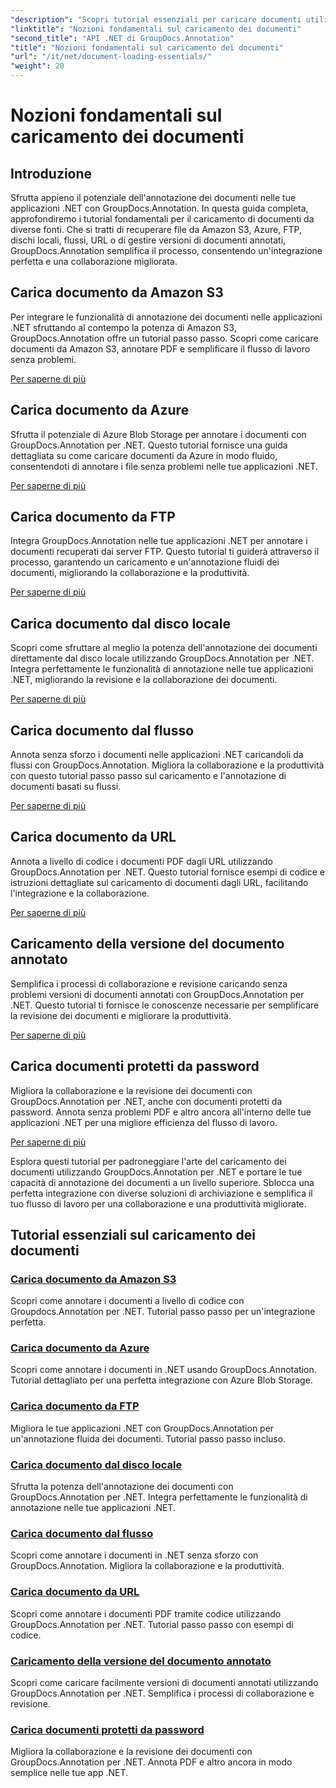 ```yaml
---
"description": "Scopri tutorial essenziali per caricare documenti utilizzando GroupDocs.Annotation .NET. Integrazione perfetta con Amazon S3, Azure, FTP, dischi locali, flussi e altro ancora."
"linktitle": "Nozioni fondamentali sul caricamento dei documenti"
"second_title": "API .NET di GroupDocs.Annotation"
"title": "Nozioni fondamentali sul caricamento dei documenti"
"url": "/it/net/document-loading-essentials/"
"weight": 20
---
```


# Nozioni fondamentali sul caricamento dei documenti

## Introduzione

Sfrutta appieno il potenziale dell'annotazione dei documenti nelle tue applicazioni .NET con GroupDocs.Annotation. In questa guida completa, approfondiremo i tutorial fondamentali per il caricamento di documenti da diverse fonti. Che si tratti di recuperare file da Amazon S3, Azure, FTP, dischi locali, flussi, URL o di gestire versioni di documenti annotati, GroupDocs.Annotation semplifica il processo, consentendo un'integrazione perfetta e una collaborazione migliorata.

## Carica documento da Amazon S3
Per integrare le funzionalità di annotazione dei documenti nelle applicazioni .NET sfruttando al contempo la potenza di Amazon S3, GroupDocs.Annotation offre un tutorial passo passo. Scopri come caricare documenti da Amazon S3, annotare PDF e semplificare il flusso di lavoro senza problemi.

[Per saperne di più](./load-document-from-amazon-s3/)

## Carica documento da Azure
Sfrutta il potenziale di Azure Blob Storage per annotare i documenti con GroupDocs.Annotation per .NET. Questo tutorial fornisce una guida dettagliata su come caricare documenti da Azure in modo fluido, consentendoti di annotare i file senza problemi nelle tue applicazioni .NET.

[Per saperne di più](./load-document-from-azure/)

## Carica documento da FTP
Integra GroupDocs.Annotation nelle tue applicazioni .NET per annotare i documenti recuperati dai server FTP. Questo tutorial ti guiderà attraverso il processo, garantendo un caricamento e un'annotazione fluidi dei documenti, migliorando la collaborazione e la produttività.

[Per saperne di più](./load-document-from-ftp/)

## Carica documento dal disco locale
Scopri come sfruttare al meglio la potenza dell'annotazione dei documenti direttamente dal disco locale utilizzando GroupDocs.Annotation per .NET. Integra perfettamente le funzionalità di annotazione nelle tue applicazioni .NET, migliorando la revisione e la collaborazione dei documenti.

[Per saperne di più](./load-document-from-local-disk/)

## Carica documento dal flusso
Annota senza sforzo i documenti nelle applicazioni .NET caricandoli da flussi con GroupDocs.Annotation. Migliora la collaborazione e la produttività con questo tutorial passo passo sul caricamento e l'annotazione di documenti basati su flussi.

[Per saperne di più](./load-document-from-stream/)

## Carica documento da URL
Annota a livello di codice i documenti PDF dagli URL utilizzando GroupDocs.Annotation per .NET. Questo tutorial fornisce esempi di codice e istruzioni dettagliate sul caricamento di documenti dagli URL, facilitando l'integrazione e la collaborazione.

[Per saperne di più](./load-document-from-url/)

## Caricamento della versione del documento annotato
Semplifica i processi di collaborazione e revisione caricando senza problemi versioni di documenti annotati con GroupDocs.Annotation per .NET. Questo tutorial ti fornisce le conoscenze necessarie per semplificare la revisione dei documenti e migliorare la produttività.

[Per saperne di più](./loading-annotated-document-version/)

## Carica documenti protetti da password
Migliora la collaborazione e la revisione dei documenti con GroupDocs.Annotation per .NET, anche con documenti protetti da password. Annota senza problemi PDF e altro ancora all'interno delle tue applicazioni .NET per una migliore efficienza del flusso di lavoro.

[Per saperne di più](./load-password-protected-documents/)

Esplora questi tutorial per padroneggiare l'arte del caricamento dei documenti utilizzando GroupDocs.Annotation per .NET e portare le tue capacità di annotazione dei documenti a un livello superiore. Sblocca una perfetta integrazione con diverse soluzioni di archiviazione e semplifica il tuo flusso di lavoro per una collaborazione e una produttività migliorate.
## Tutorial essenziali sul caricamento dei documenti
### [Carica documento da Amazon S3](./load-document-from-amazon-s3/)
Scopri come annotare i documenti a livello di codice con Groupdocs.Annotation per .NET. Tutorial passo passo per un'integrazione perfetta.
### [Carica documento da Azure](./load-document-from-azure/)
Scopri come annotare i documenti in .NET usando GroupDocs.Annotation. Tutorial dettagliato per una perfetta integrazione con Azure Blob Storage.
### [Carica documento da FTP](./load-document-from-ftp/)
Migliora le tue applicazioni .NET con GroupDocs.Annotation per un'annotazione fluida dei documenti. Tutorial passo passo incluso.
### [Carica documento dal disco locale](./load-document-from-local-disk/)
Sfrutta la potenza dell'annotazione dei documenti con GroupDocs.Annotation per .NET. Integra perfettamente le funzionalità di annotazione nelle tue applicazioni .NET.
### [Carica documento dal flusso](./load-document-from-stream/)
Scopri come annotare i documenti in .NET senza sforzo con GroupDocs.Annotation. Migliora la collaborazione e la produttività.
### [Carica documento da URL](./load-document-from-url/)
Scopri come annotare i documenti PDF tramite codice utilizzando GroupDocs.Annotation per .NET. Tutorial passo passo con esempi di codice.
### [Caricamento della versione del documento annotato](./loading-annotated-document-version/)
Scopri come caricare facilmente versioni di documenti annotati utilizzando GroupDocs.Annotation per .NET. Semplifica i processi di collaborazione e revisione.
### [Carica documenti protetti da password](./load-password-protected-documents/)
Migliora la collaborazione e la revisione dei documenti con GroupDocs.Annotation per .NET. Annota PDF e altro ancora in modo semplice nelle tue app .NET.